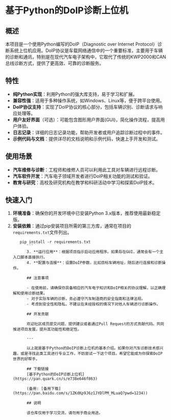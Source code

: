 # 基于Python的DoIP诊断上位机

## 概述

本项目是一个使用Python编写的DoIP（Diagnostic over Internet Protocol）诊断系统上位机应用。DoIP协议是车载网络通信中的一个重要标准，主要用于车辆的诊断和通讯，特别是在现代汽车电子架构中，它取代了传统的KWP2000和CAN总线诊断方式，提供了更高效、可靠的诊断服务。

## 特性

- **纯Python实现**：利用Python的强大库支持，易于学习和扩展。
- **兼容性强**：适用于多种操作系统，如Windows、Linux等，便于跨平台使用。
- **DoIP协议支持**：实现了DoIP协议的核心部分，包括车辆识别、诊断请求与响应处理等。
- **用户友好界面**（可选）：可能包含图形用户界面(GUI)，简化操作流程，提高用户体验。
- **日志记录**：详细的日志记录功能，帮助开发者或用户追踪诊断过程中的事件。
- **示例代码与文档**：提供详尽的文档说明和示例代码，快速上手开发和测试。

## 使用场景

- **汽车维修与诊断**：工程师和维修人员可以利用此工具对车辆进行远程诊断。
- **汽车软件开发**：汽车电子领域开发者进行DoIP相关功能的测试和验证。
- **教育与研究**：高校及研究机构在教学和科研活动中学习和探索DoIP技术。

## 快速入门

1. **环境准备**：确保你的开发环境中已安装Python 3.x版本，推荐使用最新稳定版。
2. **安装依赖**：通过pip安装项目所需的第三方库，通常在项目的`requirements.txt`文件列出。
   ```
      pip install -r requirements.txt
         ```
         3. **运行应用**：根据项目指示启动应用程序。如果存在GUI，通常会有一个主入口脚本直接执行。
         4. **配置与连接**：设置DoIP参数，比如目标车辆地址，随后进行连接和诊断操作。

         ## 注意事项

         - 在使用前，请确保你具备相应的汽车电子知识和DoIP相关的协议理解，以正确理解和使用诊断结果。
         - 对于实际车辆的诊断，务必遵守汽车制造商的安全指南和法律法规。
         - 考虑到安全性和隐私，不建议在未经授权的情况下对他人车辆进行诊断操作。

         ## 开发贡献

         欢迎社区成员提交问题、提供建议或者通过Pull Request的方式贡献代码。共同推进项目发展，提升其功能性和稳定性。

         ---

         以上就是基于Python的DoIP诊断上位机的基本介绍。如果你对汽车诊断技术感兴趣，或是寻找此类工具进行专业工作，不妨尝试一下这个项目。希望它能成为你探索DoIP世界的好帮手。

         ## 下载链接
         [基于Python的DoIP诊断上位机](https://pan.quark.cn/s/e738e646f863) 

         (备用: [备用下载](https://pan.baidu.com/s/1ZKdKp9J6z1JYDlPM_MLuaQ?pwd=1234))

         ## 说明

         该仓库仅用于学习交流，请勿用于商业用途。
